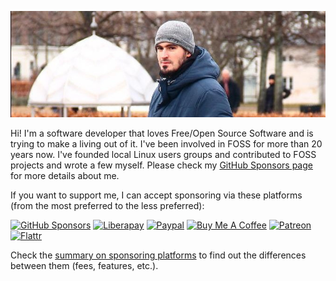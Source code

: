 ![Me](llucax.jpg)

Hi! I'm a software developer that loves Free/Open Source Software and is
trying to make a living out of it. I've been involved in FOSS for more than 20
years now. I've founded local Linux users groups and contributed to FOSS
projects and wrote a few myself. Please check my [GitHub Sponsors
page](https://github.com/sponsors/llucax) for more details about me.

If you want to support me, I can accept sponsoring via these platforms (from
the most preferred to the less preferred):

[![GitHub Sponsors](https://img.shields.io/badge/-GitHub%20Sponsors-ea4aaa?logo=github)](https://github.com/sponsors/llucax)
[![Liberapay](https://img.shields.io/badge/-Liberapay-f6c915?logo=liberapay&logoColor=black)](https://liberapay.com/llucax/donate)
[![Paypal](https://img.shields.io/badge/-Paypal-0070ba?logo=paypal)](https://www.paypal.com/donate?hosted_button_id=UZRR3REUC4SY2)
[![Buy Me A Coffee](https://img.shields.io/badge/-Buy%20Me%20A%20Coffee-ff813f?logo=buy-me-a-coffee&logoColor=white)](https://www.buymeacoffee.com/llucax)
[![Patreon](https://img.shields.io/badge/-Patreon-F96854?logo=patreon&logoColor=white)](https://www.patreon.com/llucax)
[![Flattr](https://img.shields.io/badge/-Flattr-6bc76b?logo=flattr)](https://flattr.com/@llucax)

Check the [summary on sponsoring platforms](sponsoring-platforms.md) to find
out the differences between them (fees, features, etc.).
